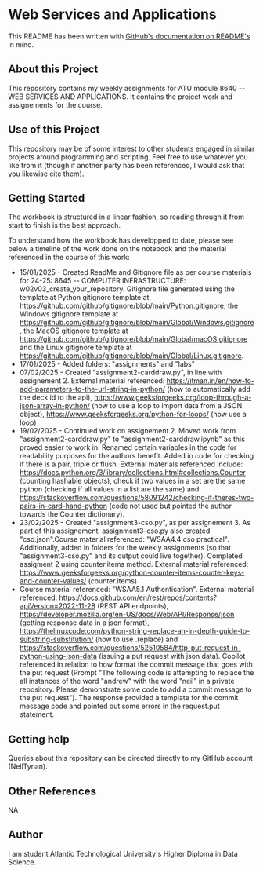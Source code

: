 # Web Services and Applications

This README has been written with [GitHub's documentation on README's](https://docs.github.com/en/repositories/managing-your-repositorys-settings-and-features/customizing-your-repository/about-readmes) in mind.

## About this Project

This repository contains my weekly assignments for ATU module 8640 -- WEB SERVICES AND APPLICATIONS. It contains the project work and assignements for the course.

## Use of this Project

This repository may be of some interest to other students engaged in similar projects around programming and scripting. Feel free to use whatever you like from it (though if another party has been referenced, I would ask that you likewise cite them).

## Getting Started

The workbook is structured in a linear fashion, so reading through it from start to finish is the best approach.

To understand how the workbook has developped to date, please see below a timeline of the work done on the notebook and the material referenced in the course of this work:

- 15/01/2025 - Created ReadMe and Gitignore file as per course materials for 24-25: 8645 -- COMPUTER INFRASTRUCTURE: w02v03_create_your_repository. Gitignore file generated using the template at Python gitignore template at https://github.com/github/gitignore/blob/main/Python.gitignore, the Windows gitignore template at https://github.com/github/gitignore/blob/main/Global/Windows.gitignore, the MacOS gitignore template at https://github.com/github/gitignore/blob/main/Global/macOS.gitignore and the Linux gitignore template at https://github.com/github/gitignore/blob/main/Global/Linux.gitignore.
- 17/01/2025 - Added folders: "assignments" and "labs"
- 07/02/2025 - Created "assignment2-carddraw.py", in line with assignement 2. External material referenced: https://itman.in/en/how-to-add-parameters-to-the-url-string-in-python/ (how to automatically add the deck id to the api), https://www.geeksforgeeks.org/loop-through-a-json-array-in-python/ (how to use a loop to import data from a JSON object), https://www.geeksforgeeks.org/python-for-loops/ (how use a loop)
- 19/02/2025 - Continued work on assignement 2. Moved work from "assignment2-carddraw.py" to "assignment2-carddraw.ipynb" as this proved easier to work in. Renamed certain variables in the code for readability purposes for the authors benefit. Added in code for checking if there is a pair, triple or flush. External materials referenced include: https://docs.python.org/3/library/collections.html#collections.Counter (counting hashable objects), check if two values in a set are the same python (checking if all values in a list are the same) and https://stackoverflow.com/questions/58091242/checking-if-theres-two-pairs-in-card-hand-python (code not used but pointed the author towards the Counter dictionary).
- 23/02/2025 - Created "assignment3-cso.py", as per assignement 3. As part of this assignement, assignment3-cso.py also created "cso.json".Course material referenced: "WSAA4.4 cso practical". Additionally, added in folders for the weekly assignments (so that "assignment3-cso.py" and its output could live together). Completed assigment 2 using counter.items method. External material referenced: https://www.geeksforgeeks.org/python-counter-items-counter-keys-and-counter-values/ (counter.items)
- Course material referenced: "WSAA5.1 Authentication". External material referenced: https://docs.github.com/en/rest/repos/contents?apiVersion=2022-11-28 (REST API endpoints), https://developer.mozilla.org/en-US/docs/Web/API/Response/json (getting response data in a json format), https://thelinuxcode.com/python-string-replace-an-in-depth-guide-to-substring-substitution/ (how to use .replace) and https://stackoverflow.com/questions/52510584/http-put-request-in-python-using-json-data (issuing a put request with json data). Copilot referenced in relation to how format the commit message that goes with the put request (Prompt "The following code is attempting to replace the all instances of the word "andrew" with the word "neil" in a private repository. Please demonstrate some code to add a commit message to the put request"). The response provided a template for the commit message code and pointed out some errors in the request.put statement.

## Getting help

Queries about this repository can be directed directly to my GitHub account (NeilTynan).

## Other References

NA

## Author

I am student Atlantic Technological University's Higher Diploma in Data Science.